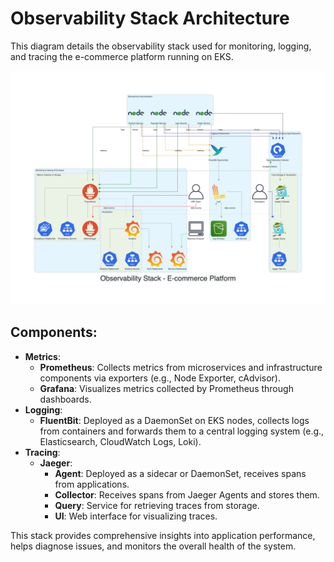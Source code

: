 # Observability Stack Architecture

This diagram details the observability stack used for monitoring, logging, and tracing the e-commerce platform running on EKS.

![Observability Stack Diagram](./observability_stack_diagram.jpg)

## Components:

- **Metrics**:
  - **Prometheus**: Collects metrics from microservices and infrastructure components via exporters (e.g., Node Exporter, cAdvisor).
  - **Grafana**: Visualizes metrics collected by Prometheus through dashboards.
- **Logging**:
  - **FluentBit**: Deployed as a DaemonSet on EKS nodes, collects logs from containers and forwards them to a central logging system (e.g., Elasticsearch, CloudWatch Logs, Loki).
- **Tracing**:
  - **Jaeger**:
    - **Agent**: Deployed as a sidecar or DaemonSet, receives spans from applications.
    - **Collector**: Receives spans from Jaeger Agents and stores them.
    - **Query**: Service for retrieving traces from storage.
    - **UI**: Web interface for visualizing traces.

This stack provides comprehensive insights into application performance, helps diagnose issues, and monitors the overall health of the system.
